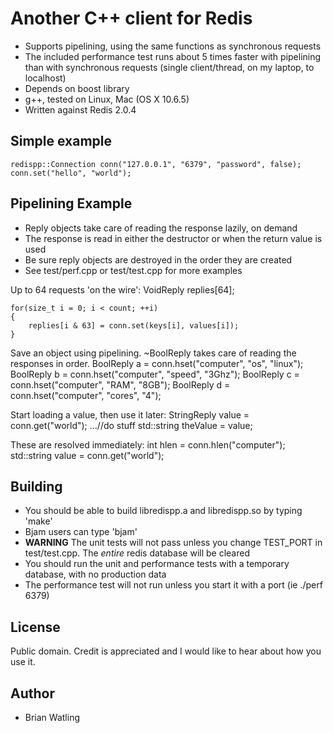 # Another C++ client for Redis

- Supports pipelining, using the same functions as synchronous requests
- The included performance test runs about 5 times faster with pipelining than with synchronous requests (single client/thread, on my laptop, to localhost)
- Depends on boost library
- g++, tested on Linux, Mac (OS X 10.6.5)
- Written against Redis 2.0.4

## Simple example

    redispp::Connection conn("127.0.0.1", "6379", "password", false);
    conn.set("hello", "world");

## Pipelining Example

- Reply objects take care of reading the response lazily, on demand
- The response is read in either the destructor or when the return value is used
- Be sure reply objects are destroyed in the order they are created
- See test/perf.cpp or test/test.cpp for more examples

Up to 64 requests 'on the wire':
    VoidReply replies[64];

    for(size_t i = 0; i < count; ++i)
    {
        replies[i & 63] = conn.set(keys[i], values[i]);
    }

Save an object using pipelining. ~BoolReply takes care of reading the responses in order.
    BoolReply a = conn.hset("computer", "os", "linux");
    BoolReply b = conn.hset("computer", "speed", "3Ghz");
    BoolReply c = conn.hset("computer", "RAM", "8GB");
    BoolReply d = conn.hset("computer", "cores", "4");

Start loading a value, then use it later:
    StringReply value = conn.get("world");
    ...//do stuff
    std::string theValue = value;

These are resolved immediately:
    int hlen = conn.hlen("computer");
    std::string value = conn.get("world");

## Building

- You should be able to build libredispp.a and libredispp.so by typing 'make'
- Bjam users can type 'bjam'
- **WARNING** The unit tests will not pass unless you change TEST_PORT in test/test.cpp. The *entire* redis database will be cleared
- You should run the unit and performance tests with a temporary database, with no production data
- The performance test will not run unless you start it with a port (ie ./perf 6379)

## License

Public domain. Credit is appreciated and I would like to hear about how you use it.

## Author

- Brian Watling

